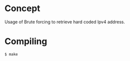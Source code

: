 # Concept

Usage of Brute forcing to retrieve hard coded Ipv4 address.

# Compiling

```bash
$ make
```